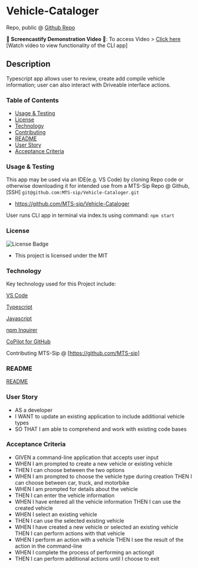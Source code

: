 # Vehicle-Cataloger

 Repo, public @ [Github Repo](https://github.com/MTS-sip/Vehicle-Cataloger)

**🔴 Screencastify Demonstration Video 🔴**: To access Video > [Click here](https://drive.google.com/file/d/1G5KV2PkefLRhdnGFeqrvW8v3v8XVHC3-/view)
[Watch video to view functionality of the CLI app]


## Description 
Typescript app allows user to review, create add compile vehicle information; user can also interact with Driveable interface actions.

### Table of Contents
- [Usage & Testing](#usage--testing)
- [License](#license)
- [Technology](#technology)
- [Contributing](#contributing)
- [README](#readme)
- [User Story](#user-story)
- [Acceptance Criteria](#acceptance-criteria) 

### Usage & Testing

This app may be used via an IDE(e.g. VS Code) by cloning Repo code or otherwise downloading it for intended use from a MTS-Sip Repo @ Github, [SSH] ``git@github.com:MTS-sip/Vehicle-Cataloger.git`` 

- https://github.com/MTS-sip/Vehicle-Cataloger


User runs CLI app in terminal via index.ts using command: ``npm start``

### License
![License Badge](https://img.shields.io/badge/LICENSE-MIT-yellow)  
- This project is licensed under the MIT


### Technology
Key technology used for this Project include:

[VS Code](https://code.visualstudio.com/)

[Typescript](https://code.visualstudio.com/docs/languages/typescript) 

[Javascript](https://developer.mozilla.org/en-US/docs/Web/JavaScript)

[npm Inquirer](https://www.npmjs.com/package/inquirer)

[CoPilot for GitHub](https://github.com/features/copilot)

Contributing MTS-Sip @ [https://github.com/MTS-sip]

### README

[README](https://github.com/MTS-sip/Vehicle-Cataloger/blob/main/README.md)


### User Story

- AS a developer 
- I WANT to update an existing application to include additional vehicle types 
- SO THAT I am able to comprehend and work with existing code bases

### Acceptance Criteria 

- GIVEN a command-line application that accepts user input 
- WHEN I am prompted to create a new vehicle or existing vehicle 
- THEN I can choose between the two options 
- WHEN I am prompted to choose the vehicle type during creation THEN I can choose between car, truck, and motorbike 
- WHEN I am prompted for details about the vehicle 
- THEN I can enter the vehicle information 
- WHEN I have entered all the vehicle information THEN I can use the created vehicle 
- WHEN I select an existing vehicle 
- THEN I can use the selected existing vehicle 
- WHEN I have created a new vehicle or selected an existing vehicle THEN I can perform actions with that vehicle 
- WHEN I perform an action with a vehicle THEN I see the result of the action in the command-line 
- WHEN I complete the process of performing an actiongit 
- THEN I can perform additional actions until I choose to exit

